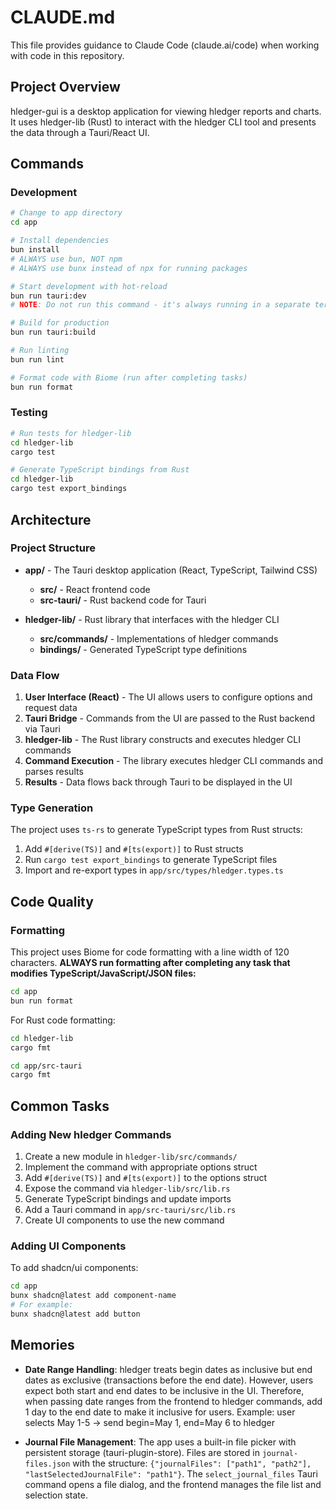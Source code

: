 # CLAUDE.md

This file provides guidance to Claude Code (claude.ai/code) when working with code in this repository.

## Project Overview

hledger-gui is a desktop application for viewing hledger reports and charts. It uses hledger-lib (Rust) to interact with the hledger CLI tool and presents the data through a Tauri/React UI.

## Commands

### Development

```bash
# Change to app directory
cd app

# Install dependencies
bun install
# ALWAYS use bun, NOT npm
# ALWAYS use bunx instead of npx for running packages

# Start development with hot-reload
bun run tauri:dev
# NOTE: Do not run this command - it's always running in a separate terminal window

# Build for production
bun run tauri:build

# Run linting
bun run lint

# Format code with Biome (run after completing tasks)
bun run format
```

### Testing

```bash
# Run tests for hledger-lib
cd hledger-lib
cargo test

# Generate TypeScript bindings from Rust
cd hledger-lib
cargo test export_bindings
```

## Architecture

### Project Structure

- **app/** - The Tauri desktop application (React, TypeScript, Tailwind CSS)
  - **src/** - React frontend code
  - **src-tauri/** - Rust backend code for Tauri
  
- **hledger-lib/** - Rust library that interfaces with the hledger CLI
  - **src/commands/** - Implementations of hledger commands
  - **bindings/** - Generated TypeScript type definitions

### Data Flow

1. **User Interface (React)** - The UI allows users to configure options and request data
2. **Tauri Bridge** - Commands from the UI are passed to the Rust backend via Tauri
3. **hledger-lib** - The Rust library constructs and executes hledger CLI commands
4. **Command Execution** - The library executes hledger CLI commands and parses results
5. **Results** - Data flows back through Tauri to be displayed in the UI

### Type Generation

The project uses `ts-rs` to generate TypeScript types from Rust structs:

1. Add `#[derive(TS)]` and `#[ts(export)]` to Rust structs
2. Run `cargo test export_bindings` to generate TypeScript files
3. Import and re-export types in `app/src/types/hledger.types.ts`

## Code Quality

### Formatting

This project uses Biome for code formatting with a line width of 120 characters. **ALWAYS run formatting after completing any task that modifies TypeScript/JavaScript/JSON files:**

```bash
cd app
bun run format
```

For Rust code formatting:

```bash
cd hledger-lib
cargo fmt

cd app/src-tauri
cargo fmt
```

## Common Tasks

### Adding New hledger Commands

1. Create a new module in `hledger-lib/src/commands/`
2. Implement the command with appropriate options struct
3. Add `#[derive(TS)]` and `#[ts(export)]` to the options struct
4. Expose the command via `hledger-lib/src/lib.rs`
5. Generate TypeScript bindings and update imports
6. Add a Tauri command in `app/src-tauri/src/lib.rs`
7. Create UI components to use the new command

### Adding UI Components

To add shadcn/ui components:

```bash
cd app
bunx shadcn@latest add component-name
# For example:
bunx shadcn@latest add button
```

## Memories

- **Date Range Handling**: hledger treats begin dates as inclusive but end dates as exclusive (transactions before the end date). However, users expect both start and end dates to be inclusive in the UI. Therefore, when passing date ranges from the frontend to hledger commands, add 1 day to the end date to make it inclusive for users. Example: user selects May 1-5 → send begin=May 1, end=May 6 to hledger

- **Journal File Management**: The app uses a built-in file picker with persistent storage (tauri-plugin-store). Files are stored in `journal-files.json` with the structure: `{"journalFiles": ["path1", "path2"], "lastSelectedJournalFile": "path1"}`. The `select_journal_files` Tauri command opens a file dialog, and the frontend manages the file list and selection state.